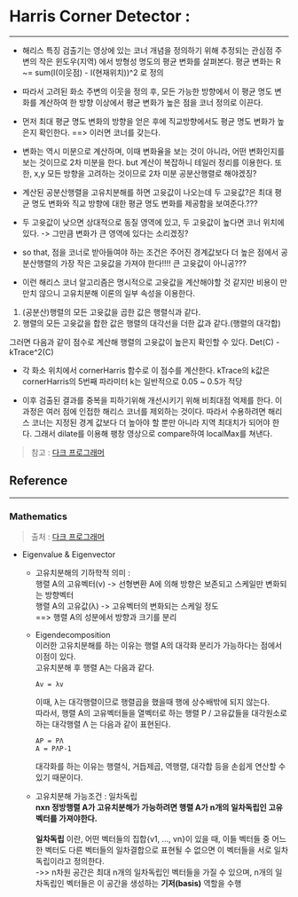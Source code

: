 # Harris Corner Detector :
***
 - 해리스 특징 검출기는 영상에 있는 코너 개념을 정의하기 위해 추정되는 관심점 주변의 작은 윈도우(지역) 에서 방형성 명도의 평균 변화를 살펴본다. 평균 변화는 R ~= sum(I(이웃점) - I(현재위치))^2 로 정의

- 따라서 고려된 화소 주변의 이웃을 정의 후, 모든 가능한 방향에서 이 평균 명도 변화를 계산하여 한 방향 이상에서 평균 변화가 높은 점을 코너 정의로 이끈다.

- 먼저 최대 평균 명도 변화의 방향을 얻은 후에 직교방향에서도 평균 명도 변화가 높은지 확인한다. ==> 이러면 코너를 갖는다.

- 변화는 역시 미분으로 계산하며, 이때 변화율을 보는 것이 아니라, 어떤 변화인지를 보는 것이므로 2차 미분을 한다.
but 계산이 복잡하니 테일러 정리를 이용한다. 또한, x,y 모든 방향을 고려하는 것이므로 2차 미분 공분산행렬로 해야겠징?

- 계산된 공분산행렬을 고유치분해를 하면 고윳값이 나오는데 두 고윳값?은 최대 평균 명도 변화와 직교 방향에 대한 평균 명도 변화를 제공함을 보여준다.???

- 두 고윳값이 낮으면 상대적으로 동질 영역에 있고, 두 고윳값이 높다면 코너 위치에 있다. -> 그만큼 변화가 큰 영역에 있다는 소리겠징?

- so that, 점을 코너로 받아들여야 하는 조건은 주어진 경계값보다 더 높은 점에서 공분산행렬의 가장 작은 고윳값을 가져야 한다!!!! 큰 고윳값이 아니공???

- 이런 해리스 코너 알고리즘은 명시적으로 고윳값을 계산해야할 것 같지만 비용이 만만치 않으니 고유치분해 이론의 일부 속성을 이용한다.
1. (공분산)행렬의 모든 고윳값을 곱한 값은 행렬식과 같다.
2. 행렬의 모든 고윳값을 합한 값은 행렬의 대각선을 더한 값과 같다.(행렬의 대각합)

그러면 다음과 같이 점수로 계산해 행렬의 고윳값이 높은지 확인할 수 있다. Det(C) - kTrace^2(C)

- 각 화소 위치에서 cornerHarris 함수로 이 점수를 계산한다. kTrace의 k값은 cornerHarris의 5번째 파라미터 k는 일반적으로 0.05 ~ 0.5가 적당

- 이후 검출된 결과를 중복을 피하기위해 개선시키기 위해 비최대점 억제를 한다. 이 과정은 여러 점에 인접한 해리스 코너를 제외하는 것이다.
따라서 수용하려면 해리스 코너는 지정된 경계 값보다 더 높아야 할 뿐만 아니라 지역 최대치가 되어야 한다. 그래서 dilate를 이용해 팽창 영상으로 compare하여 localMax를 쳐낸다.
> 참고 : [다크 프로그래머](http://darkpgmr.tistory.com/131)
## Reference
***
### Mathematics
> 출처 : [다크 프로그래머](http://darkpgmr.tistory.com/105)

- Eigenvalue & Eigenvector

  - 고유치분해의 기하학적 의미 :</br>
    행렬 A의 고유벡터(v) -> 선형변환 A에 의해 방향은 보존되고 스케일만 변화되는 방향벡터</br>
    행렬 A의 고유값(λ) -> 고유벡터의 변화되는 스케일 정도</br>
    ==> 행렬 A의 성분에서 방향과 크기를 분리

  - Eigendecomposition</br>
    이러한 고유치분해를 하는 이유는 행렬 A의 대각화 분리가 가능하다는 점에서 이점이 있다.</br>
    고유치분해 후 행렬 A는 다음과 같다.</br>
    ```
    Av = λv
    ```
    이때, λ는 대각행렬이므로 행렬곱을 했을때 행에 상수배밖에 되지 않는다.</br>
    따라서, 행렬 A의 고유벡터들을 열벡터로 하는 행렬 P / 고유값들을 대각원소로 하는 대각행렬 Λ 는 다음과 같이 표현된다.
    ```
    AP = PΛ
    A = PΛP-1
    ```
    대각화를 하는 이유는 행렬식, 거듭제곱, 역행렬, 대각합 등을 손쉽게 연산할 수 있기 때문이다.

  - 고유치분해 가능조건 : 일차독립</br>
    **nxn 정방행렬 A가 고유치분해가 가능하려면 행렬 A가 n개의 일차독립인 고유벡터를 가져야한다.**</br>
    </br>
    **일차독립** 이란, 어떤 벡터들의 집합{v1, ..., vn}이 있을 때, 이들 벡터들 중 어느 한 벡터도 다른 벡터들의
    일차결합으로 표현될 수 없으면 이 벡터들을 서로 일차독립이라고 정의한다.</br>
    ->> n차원 공간은 최대 n개의 일차독립인 벡터들을 가질 수 있으며, n개의 일차독립인 벡터들은 이 공간을
    생성하는 **기저(basis)** 역할을 수행

